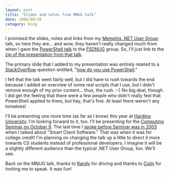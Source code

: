 ```yaml
---
layout: post
title: "Slides and notes from MNUG talk"
date: 2008/09/30
category: blog
---
```


I promised the slides, notes and links from my [Memphis .NET User
Group](http://mnug.net) talk, so here they are... and wow, they haven't
really changed much from when I gave the [PowerShell
talk](/blog/2008/09/09/powershell-fsdnug-presentation-with-slides-and-notes/)
to the [FSDNUG](http://fsdnug.org) group. So, I'll just link to the [zip of
the presentation from that
talk](https://s3.amazonaws.com/mohundro/blog/2008-09-08-fsdnug-powershell-presentation.zip). 
 
The primary slide that I added to my presentation was entirely related to a
[StackOverflow](http://stackoverflow.com/) question entitled, "[how do you
use
PowerShell](http://stackoverflow.com/questions/8722/how-do-you-use-powershell)."
 
I felt that the talk went fairly well, but I did have to rush towards the
end because I added an overview of some real scripts that I use, but I
didn't remove enough of my prior content... thus, the rush. :-)  No big
deal, though. I did get the feeling that there were a few people who didn't
really feel that PowerShell applied to them, but hey, that's fine. At least
there weren't any tomatoes! 

I'll be presenting one more time (as far as I know) this year at [Harding
University](http://www.harding.edu). I'm looking forward to it, too. I'll be
presenting for the [Computing Seminar on October
9](http://www.harding.edu/comp/calendar.html). The last time I [spoke before
Seminar was in 2003](http://www.harding.edu/comp/compsem00s.html) when I
talked about "Smart Client Software." That was when it was for college
credit! I'm planning on changing the talk up a little to direct it more
towards CS students instead of professional developers. I imagine it will be
a slightly different audience than the typical .NET User Group, too. We'll
see. 

Back on the MNUG talk, thanks to [Randy](http://www.mysoftwarestartup.com/) for
driving and thanks to [Colin](http://www.colinneller.com/blog/) for inviting me
to speak. It was fun!

